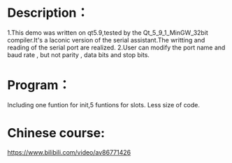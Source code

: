 # Description：  
1.This demo was written on qt5.9,tested by the Qt_5_9_1_MinGW_32bit compiler.It's a laconic version of the serial assistant.The writting and reading of the serial port are realized.
2.User can modify the port name and baud rate , but not parity , data bits and stop bits.  
# Program：  
  Including one funtion for init,5 funtions for slots.
  Less size of code.  
# Chinese course:  
  https://www.bilibili.com/video/av86771426
